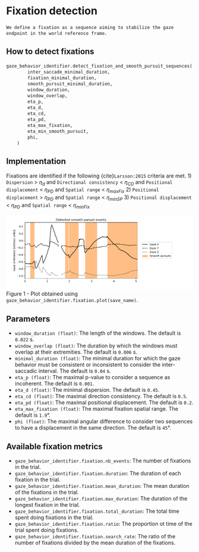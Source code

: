 # Fixation detection

```{admonition} Fixation definition
We define a fixation as a sequence aiming to stabilize the gaze endpoint in the world reference frame.
```

## How to detect fixations
```python3 
gaze_behavior_identifier.detect_fixation_and_smooth_pursuit_sequences(
        inter_saccade_minimal_duration,
        fixation_minimal_duration,
        smooth_pursuit_minimal_duration,
        window_duration,
        window_overlap,
        eta_p,
        eta_d,
        eta_cd,
        eta_pd,
        eta_max_fixation,
        eta_min_smooth_pursuit,
        phi,
    )
```

## Implementation
Fixations are identified if the following {cite}`Larsson:2015` criteria are met.
    1) `Dispersion` > $\eta_d$ and `Directional consistency` < $\eta_{CD}$ and `Positional displacement` < $\eta_{PD}$ and `Spatial range` < $\eta_{maxFix}$
    2) `Positional displacement` > $\eta_{PD}$ and `Spatial range` < $\eta_{minSP}$
    3) `Positional displacement` < $\eta_{PD}$ and `Spatial range` < $\eta_{minFix}$

![fixation_detection.png](../figures/fixation_detection.png)
Figure 1 - Plot obtained using `gaze_behavior_identifier.fixation.plot(save_name)`.

## Parameters
- `window_duration (float)`: The length of the windows. The default is `0.022` s.
- `window_overlap (float)`: The duration by which the windows must overlap at their extremities. The default is `0.006` s.
- `minimal_duration (float)`: The minimal duration for which the gaze behavior must be consistent or inconsistent to consider the inter-saccadic interval. The default is `0.04` s.
- `eta_p (float)`: The maximal p-value to consider a sequence as incoherent. The default is `0.001`.
- `eta_d (float)`: The minimal dispersion. The default is `0.45`.
- `eta_cd (float)`: The maximal direction consistency. The default is `0.5`.
- `eta_pd (float)`: The maximal positional displacement. The default is `0.2`.
- `eta_max_fixation (float)`: The maximal fixation spatial range. The default is `1.9`°.
- `phi (float)`: The maximal angular difference to consider two sequences to have a displacement in the same direction. The default is `45`°.

## Available fixation metrics 
- `gaze_behavior_identifier.fixation.nb_events`: The number of fixations in the trial.
- `gaze_behavior_identifier.fixation.duration`: The duration of each fixation in the trial.
- `gaze_behavior_identifier.fixation.mean_duration`: The mean duration of the fixations in the trial.
- `gaze_behavior_identifier.fixation.max_duration`: The duration of the longest fixation in the trial.
- `gaze_behavior_identifier.fixation.total_duration`: The total time spent doing fixations in the trial.
- `gaze_behavior_identifier.fixation.ratio`: The proportion ot time of the trial spent doing fixations.
- `gaze_behavior_identifier.fixation.search_rate`: The ratio of the number of fixations divided by the mean duration of the fixations.
